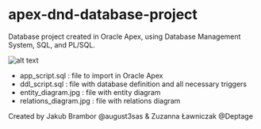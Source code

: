 # apex-dnd-database-project
Database project created in Oracle Apex, using Database Management System, SQL, and PL/SQL.

![alt text](https://github.com/august3sas/apex-dnd-database-project/blob/main/relations_diagram.jpg)

- app_script.sql : file to import in Oracle Apex
- ddl_script.sql : file with database definition and all necessary triggers
- entity_diagram.jpg : file with entity diagram
- relations_diagram.jpg : file with relations diagram


Created by
Jakub Brambor @august3sas & Zuzanna Ławniczak @Deptage
